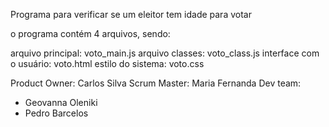 Programa para verificar se um eleitor tem idade para votar

o programa contém 4 arquivos, sendo:

arquivo principal: voto_main.js
arquivo classes: voto_class.js
interface com o usuário: voto.html
estilo do sistema: voto.css

Product Owner: Carlos Silva
Scrum Master: Maria Fernanda
Dev team:
  - Geovanna Oleniki
  - Pedro Barcelos
